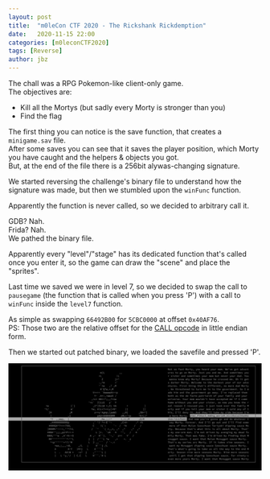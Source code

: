 ```yaml
---
layout: post
title:  "m0leCon CTF 2020 - The Rickshank Rickdemption"
date:   2020-11-15 22:00
categories: [m0leconCTF2020]
tags: [Reverse]
author: jbz
---
```


The chall was a RPG Pokemon-like client-only game.  
The objectives are:
 - Kill all the Mortys (but sadly every Morty is stronger than you)
 - Find the flag

The first thing you can notice is the save function, that creates a `minigame.sav` file.  
After some saves you can see that it saves the player position, which Morty you have caught and the helpers & objects you got.  
But, at the end of the file there is a 256bit alywas-changing signature.

We started reversing the challenge's binary file to understand how the signature was made, but then we stumbled upon the `winFunc` function.

Apparently the function is never called, so we decided to arbitrary call it.

GDB? Nah.  
Frida? Nah.  
We pathed the binary file.

Apparently every "level"/"stage" has its dedicated function that's called once you enter it, so the game can draw the "scene" and place the "sprites".

Last time we saved we were in level 7, so we decided to swap the call to `pausegame` (the function that is called when you press 'P') with a call to `winFunc` inside the `level7` function.

As simple as swapping `66492B00` for `5CBC0000` at offset `0x40AF76`.  
PS: Those two are the relative offset for the [CALL opcode](https://www.felixcloutier.com/x86/call) in little endian form.

Then we started out patched binary, we loaded the savefile and pressed 'P'.

![flag](https://raw.githubusercontent.com/jbzteam/CTF/master/m0lecon2020/pnaIZd6.png)
